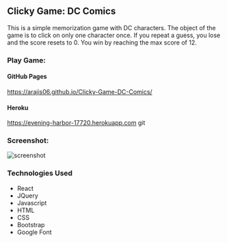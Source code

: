 ## Clicky Game: DC Comics

This is a simple memorization game with DC characters. The object of the game is to click on only one character once. If you repeat a guess, you lose and the score resets to 0. You win by reaching the max score of 12.

### Play Game:

#### GitHub Pages
https://arajis06.github.io/Clicky-Game-DC-Comics/

#### Heroku
https://evening-harbor-17720.herokuapp.com
git
### Screenshot:
![screenshot](https://user-images.githubusercontent.com/49252572/64576957-d9ff3d00-d348-11e9-9a52-1434634b0a7f.png)

### Technologies Used

- React
- JQuery
- Javascript
- HTML
- CSS
- Bootstrap
- Google Font